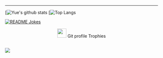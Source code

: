 
----

[![Yue's github stats](https://github-readme-stats.vercel.app/api?username=ALBBW-Fachinformatiker&theme=material-palenight&count_private=true&hide=contribs)
[![Top Langs](https://github-readme-stats.vercel.app/api/top-langs/?username=IRaZeRI&theme=material-palenight&hide=Jupyter&layout=compact)

<a href="https://readme-jokes.vercel.app"><img align="center" src="https://readme-jokes.vercel.app/api" alt="README Jokes"></a>




<p align="center"><img src="https://media.giphy.com/media/QaMcXSekUWx7aogAUr/giphy.gif" width="30" />&nbsp;Git profile Trophies</p><br>
<img src="https://github-profile-trophy.vercel.app/?username=IRaZeRI&theme=juicyfresh&no-bg=true" />




